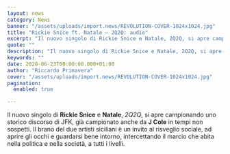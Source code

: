 ```yaml
---
layout: news
category: News
banner: "/assets/uploads/import.news/REVOLUTION-COVER-1024x1024.jpg"
title: "Rickie Snice ft. Natale – 2Q2Q: audio"
excerpt: "Il nuovo singolo di Rickie Snice e Natale, 2Q2Q, si apre campionando uno storico discorso di JFK, già campionato anche da J Cole in tempi non sospetti. Il brano del due artisti siciliani è un invito al risveglio sociale, ad aprire gli occhi e guardarsi bene intorno, intercettando il marcio che abita nella politica e [&hellip"
quote: ""
description: "Il nuovo singolo di Rickie Snice e Natale, 2Q2Q, si apre campionando uno storico discorso di JFK, già campionato anche da J Cole in tempi non sospetti. Il brano del due artisti siciliani è un invito al risveglio sociale, ad aprire gli occhi e guardarsi bene intorno, intercettando il marcio che abita nella politica e [&hellip"
keywords: ""
date: 2020-06-23T00:00:00.000+01:00
author: "Riccardo Primavera"
cover: "/assets/uploads/import.news/REVOLUTION-COVER-1024x1024.jpg"
pagination:
  enabled: true

---
```


Il nuovo singolo di **Rickie Snice** e **Natale**, _2Q2Q_, si apre campionando uno storico discorso di JFK, già campionato anche da **J Cole** in tempi non sospetti. Il brano del due artisti siciliani è un invito al risveglio sociale, ad aprire gli occhi e guardarsi bene intorno, intercettando il marcio che abita nella politica e nella società, a tutti i livelli.